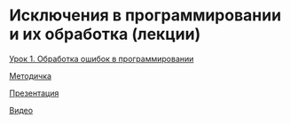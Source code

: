 # Исключения в программировании и их обработка (лекции)
[Урок 1. Обработка ошибок в программировании](https://github.com/ShumAhd/Exceptions-in-programming-and-their-handling-lectures-/tree/main/Lesson%201.%20Error%20Handling%20in%20Programming)

[Методичка](https://gbcdn.mrgcdn.ru/uploads/asset/4393786/attachment/2e7e7377b444796703c6b3e1c385049f.pdf)

[Презентация](https://gbcdn.mrgcdn.ru/uploads/asset/4393789/attachment/abccce5ad227acf93553403f1cad5dbb.pdf)

[Видео](https://gbcdn.mrgcdn.ru/uploads/record/246047/attachment/aea1a41a21df884ecf2e3435268d1d9b.mp4)

